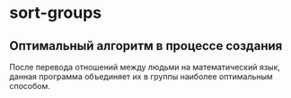 ﻿# sort-groups
## Оптимальный алгоритм в процессе создания

После перевода отношений между людьми на математический язык, данная программа объединяет их в группы наиболее оптимальным способом.
